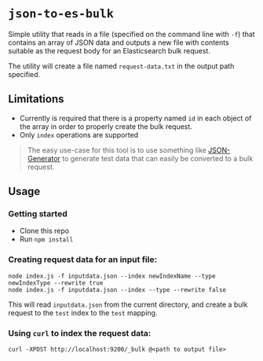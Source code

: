 # `json-to-es-bulk`

Simple utility that reads in a file (specified on the command line with `-f`) that
contains an array of JSON data and outputs a new file with contents suitable
as the request body for an Elasticsearch bulk request.

The utility will create a file named `request-data.txt` in the output
path specified.

## Limitations

- Currently is required that there is a property named `id` in each object
of the array in order to properly create the bulk request.
- Only `index` operations are supported


> The easy use-case for this tool is to use something like [JSON-Generator](http://www.json-generator.com/)
to generate test data that can easily be converted to a bulk request.

## Usage

### Getting started

 - Clone this repo
 - Run `npm install`


### Creating request data for an input file:

```
node index.js -f inputdata.json --index newIndexName --type newIndexType --rewrite true
node index.js -f inputdata.json --index --type --rewrite false
```

This will read `inputdata.json` from the current directory, and
create a bulk request to the `test` index to the `test` mapping.

### Using `curl` to index the request data:

```
curl -XPOST http://localhost:9200/_bulk @<path to output file>
```